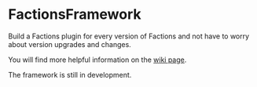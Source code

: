 # FactionsFramework
Build a Factions plugin for every version of Factions and not have to worry about version upgrades and changes. 

You will find more helpful information on the [wiki page](https://github.com/MarkehMe/FactionsFramework/wiki). 

The framework is still in development. 